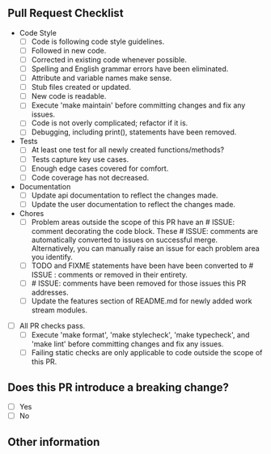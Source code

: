 ## Pull Request Checklist

- Code Style
  - [ ] Code is following code style guidelines.
  - [ ] Followed in new code.
  - [ ] Corrected in existing code whenever possible.
  - [ ] Spelling and English grammar errors have been eliminated.
  - [ ] Attribute and variable names make sense.
  - [ ] Stub files created or updated.
  - [ ] New code is readable.
  - [ ] Execute 'make maintain' before committing changes and fix any issues.
  - [ ] Code is not overly complicated; refactor if it is.
  - [ ] Debugging, including print(), statements have been removed.

- Tests
  - [ ] At least one test for all newly created functions/methods?
  - [ ] Tests capture key use cases.
  - [ ] Enough edge cases covered for comfort.
  - [ ] Code coverage has not decreased.

- Documentation
  - [ ] Update api documentation to reflect the changes made.
  - [ ] Update the user documentation to reflect the changes made.

- Chores
  - [ ] Problem areas outside the scope of this PR have an # ISSUE: comment
 decorating the code block.  These # ISSUE: comments are automatically
  converted to issues on successful merge.  Alternatively, you can manually
   raise an issue for each problem area you identify.
  - [ ] TODO and FIXME statements have been have been converted to # ISSUE
 : comments or removed in their entirety.
  - [ ] \# ISSUE: comments have been removed for those issues this PR
   addresses.
  - [ ] Update the features section of README.md for newly added work stream modules.

- [ ] All PR checks pass.
  - [ ] Execute 'make format', 'make stylecheck', 'make typecheck', and 'make
   lint' before committing changes and fix any issues.
  - [ ] Failing static checks are only applicable to code outside the scope of
   this PR.

## Does this PR introduce a breaking change?
- [ ] Yes
- [ ] No

<!-- If yes, describe the impact and migration path below. -->

## Other information
<!-- Provide any other information that is import to this PR such as
screenshots if this impacts the GUI. -->
